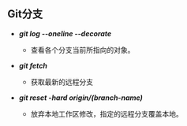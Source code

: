 ## Git分支

* ***git log --oneline --decorate***
  * 查看各个分支当前所指向的对象。

* ***git fetch***
  * 获取最新的远程分支

* ***git reset -hard origin/(branch-name)***
  * 放弃本地工作区修改，指定的远程分支覆盖本地。

